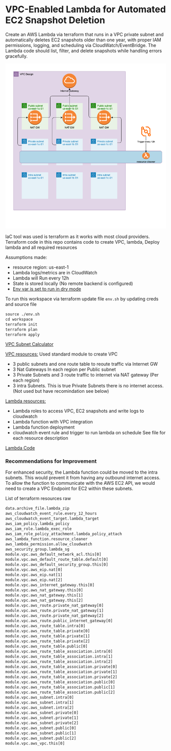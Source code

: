 # VPC-Enabled Lambda for Automated EC2 Snapshot Deletion

Create an AWS Lambda via terraform that runs in a VPC private subnet and automatically deletes EC2 snapshots older than one year, with proper IAM permissions, logging, and scheduling via CloudWatch/EventBridge. The Lambda code should list, filter, and delete snapshots while handling errors gracefully.

![A high-level diagram of the project architecture.](./diagram.drawio.png)

IaC tool was used is terraform as it works with most cloud providers.
Terraform code in this repo contains code to create VPC, lambda, Deploy lambda and all required resources

Assumptions made: 
 -  resource region: us-east-1
 -  Lambda logs/metrics are in CloudWatch
 -  Lambda will Run every 12h
 -  State is stored locally (No remote backend is configured)
 -  [Env var is set to run in dry mode](https://github.com/rpuserh/aws-lambda-app/blob/main/workspace/lambda.tf#L111)

To run this workspace via terraform update file `env.sh` by updating creds and source file
```
source ./env.sh
cd workspace
terraform init
terraform plan
terraform apply
```

[VPC Subnet Calculator](https://www.davidc.net/sites/default/subnets/subnets.html?network=10.56.0.0&mask=16&division=25.f9c4e00)

[VPC resources:](https://github.com/rpuserh/aws-lambda-app/blob/main/workspace/vpc.tf) Used standard module to create VPC
 - 3 public subnets and one route table to reoute traffic via Internet GW
 - 3 Nat Gateways In each region per Public subnet
 - 3 Private Subnets and 3 route traffic to internet via NAT gateway (Per each region)
 - 3 intra Subnets. This is true Private Subnets there is no internet access. (Not used but have recomindation see below)

[Lambda resources:]((https://github.com/rpuserh/aws-lambda-app/blob/main/workspace/lambda.tf))
 - Lambda roles to access VPC, EC2 snapshots and write logs to cloudwatch
 - Lambda function with VPC integration
 - Lambda function deployment
 - cloudwatch event rule and trigger to run lambda on schedule
   See file for each resource description

[Lambda Code](https://github.com/rpuserh/aws-lambda-app/tree/main/workspace/lambda_function)


### Recommendations for Improvement
For enhanced security, the Lambda function could be moved to the intra subnets. This would prevent it from having any outbound internet access. To allow the function to communicate with the AWS EC2 API, we would need to create a VPC Endpoint for EC2 within these subnets.

List of terraform resources raw
```
data.archive_file.lambda_zip
aws_cloudwatch_event_rule.every_12_hours
aws_cloudwatch_event_target.lambda_target
aws_iam_policy.lambda_policy
aws_iam_role.lambda_exec_role
aws_iam_role_policy_attachment.lambda_policy_attach
aws_lambda_function.resource_cleaner
aws_lambda_permission.allow_cloudwatch
aws_security_group.lambda_sg
module.vpc.aws_default_network_acl.this[0]
module.vpc.aws_default_route_table.default[0]
module.vpc.aws_default_security_group.this[0]
module.vpc.aws_eip.nat[0]
module.vpc.aws_eip.nat[1]
module.vpc.aws_eip.nat[2]
module.vpc.aws_internet_gateway.this[0]
module.vpc.aws_nat_gateway.this[0]
module.vpc.aws_nat_gateway.this[1]
module.vpc.aws_nat_gateway.this[2]
module.vpc.aws_route.private_nat_gateway[0]
module.vpc.aws_route.private_nat_gateway[1]
module.vpc.aws_route.private_nat_gateway[2]
module.vpc.aws_route.public_internet_gateway[0]
module.vpc.aws_route_table.intra[0]
module.vpc.aws_route_table.private[0]
module.vpc.aws_route_table.private[1]
module.vpc.aws_route_table.private[2]
module.vpc.aws_route_table.public[0]
module.vpc.aws_route_table_association.intra[0]
module.vpc.aws_route_table_association.intra[1]
module.vpc.aws_route_table_association.intra[2]
module.vpc.aws_route_table_association.private[0]
module.vpc.aws_route_table_association.private[1]
module.vpc.aws_route_table_association.private[2]
module.vpc.aws_route_table_association.public[0]
module.vpc.aws_route_table_association.public[1]
module.vpc.aws_route_table_association.public[2]
module.vpc.aws_subnet.intra[0]
module.vpc.aws_subnet.intra[1]
module.vpc.aws_subnet.intra[2]
module.vpc.aws_subnet.private[0]
module.vpc.aws_subnet.private[1]
module.vpc.aws_subnet.private[2]
module.vpc.aws_subnet.public[0]
module.vpc.aws_subnet.public[1]
module.vpc.aws_subnet.public[2]
module.vpc.aws_vpc.this[0]
```


